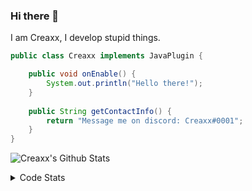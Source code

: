 ### Hi there 👋

I am Creaxx, I develop stupid things. 

```java
public class Creaxx implements JavaPlugin {

    public void onEnable() {
        System.out.println("Hello there!");
    }
    
    public String getContactInfo() {
        return "Message me on discord: Creaxx#0001";
    }
}
```

![Creaxx's Github Stats](https://github-readme-stats.vercel.app/api?username=CreaxxOG&show_icons=true&theme=dark&count_private=true)

<details>
  <summary>Code Stats</summary>

<!--START_SECTION:waka-->
![Code Time](http://img.shields.io/badge/Code%20Time-1%2C412%20hrs%2012%20mins-blue)

![Lines of code](https://img.shields.io/badge/From%20Hello%20World%20I%27ve%20Written-726.0%20thousand%20lines%20of%20code-blue)

**🐱 My GitHub Data** 

> 📦 104.3 kB Used in GitHub's Storage 
 > 
> 🏆 2,221 Contributions in the Year 2023
 > 
> 🚫 Not Opted to Hire
 > 
> 📜 4 Public Repositories 
 > 
> 🔑 3 Private Repositories 
 > 
**I'm a Night 🦉** 

```text
🌞 Morning                419 commits         ██░░░░░░░░░░░░░░░░░░░░░░░   07.29 % 
🌆 Daytime                2435 commits        ███████████░░░░░░░░░░░░░░   42.35 % 
🌃 Evening                2774 commits        ████████████░░░░░░░░░░░░░   48.24 % 
🌙 Night                  122 commits         █░░░░░░░░░░░░░░░░░░░░░░░░   02.12 % 
```
📅 **I'm Most Productive on Saturday** 

```text
Monday                   710 commits         ███░░░░░░░░░░░░░░░░░░░░░░   12.35 % 
Tuesday                  814 commits         ████░░░░░░░░░░░░░░░░░░░░░   14.16 % 
Wednesday                843 commits         ████░░░░░░░░░░░░░░░░░░░░░   14.66 % 
Thursday                 937 commits         ████░░░░░░░░░░░░░░░░░░░░░   16.30 % 
Friday                   559 commits         ██░░░░░░░░░░░░░░░░░░░░░░░   09.72 % 
Saturday                 978 commits         ████░░░░░░░░░░░░░░░░░░░░░   17.01 % 
Sunday                   909 commits         ████░░░░░░░░░░░░░░░░░░░░░   15.81 % 
```


📊 **This Week I Spent My Time On** 

```text
💬 Programming Languages: 
Java                     3 hrs 26 mins       ████████████████░░░░░░░░░   62.45 % 
Kotlin                   1 hr 39 mins        ███████░░░░░░░░░░░░░░░░░░   29.94 % 
XML                      15 mins             █░░░░░░░░░░░░░░░░░░░░░░░░   04.77 % 
GitIgnore file           9 mins              █░░░░░░░░░░░░░░░░░░░░░░░░   02.74 % 
Properties               0 secs              ░░░░░░░░░░░░░░░░░░░░░░░░░   00.10 % 

🔥 Editors: 
IntelliJ                 5 hrs 31 mins       █████████████████████████   100.00 % 
```

**I Mostly Code in Java** 

```text
Java                     57 repos            ███████████████████░░░░░░   76.00 % 
Kotlin                   10 repos            ███░░░░░░░░░░░░░░░░░░░░░░   13.33 % 
CSS                      2 repos             █░░░░░░░░░░░░░░░░░░░░░░░░   02.67 % 
JavaScript               2 repos             █░░░░░░░░░░░░░░░░░░░░░░░░   02.67 % 
EJS                      1 repo              ░░░░░░░░░░░░░░░░░░░░░░░░░   01.33 % 
```




 Last Updated on 29/07/2023 18:21:02 UTC
<!--END_SECTION:waka-->
</details>
